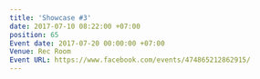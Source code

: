 ```yaml
---
title: 'Showcase #3'
date: 2017-07-10 08:22:00 +07:00
position: 65
Event date: 2017-07-20 00:00:00 +07:00
Venue: Rec Room
Event URL: https://www.facebook.com/events/474865212862915/
---
```


